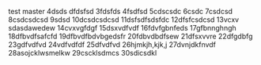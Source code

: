 test master 4dsds
dfdsfsd
3fdsfds
4fsdfsd
5cdscsdc
6csdc
7csdcsd
8csdcsdcsd
9sdsd
10dcsdcsdcsd
11dsfsdfsdsfdc
12dfsfcsdcsd
13vcxv sdasdawedew
14cvxvgfdgf
15dsxvdfvdf
16fdvfgbnfeds
17gfbnnghngh
18dfbvdfsafcfd
19dfbvdfbdvbgedsfr
20fdbvdbdfsew
21dfsxvvre
22dfgdbfg
23gdfvdfvd
24vdfvdfdf
25dfvdfvd
26hjmkjh,kjk,j
27dvnjdkfnvdf
28asojcklwsmelkw
29cscklsdmcs
30sdicsdkl